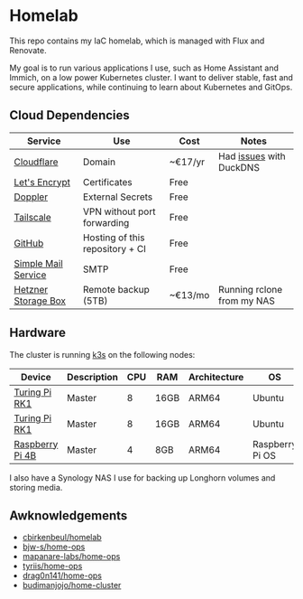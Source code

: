 # Homelab

This repo contains my IaC homelab, which is managed with Flux and Renovate.

My goal is to run various applications I use, such as Home Assistant and
Immich, on a low power Kubernetes cluster. I want to deliver stable, fast and
secure applications, while continuing to learn about Kubernetes and GitOps.

## Cloud Dependencies

| Service | Use | Cost | Notes |
| ------- | --- | ---- | ----- |
| [Cloudflare](https://www.cloudflare.com/products/registrar/) | Domain | ~€17/yr | Had [issues](https://www.reddit.com/r/selfhosted/comments/164nc4x/duckdns_servers_are_having_issues_lately/) with DuckDNS |
| [Let's Encrypt](https://letsencrypt.org/) | Certificates | Free | |
| [Doppler](https://www.doppler.com/) | External Secrets | Free | |
| [Tailscale](https://tailscale.com/) | VPN without port forwarding | Free | |
| [GitHub](https://github.com/) | Hosting of this repository + CI | Free | |
| [Simple Mail Service](https://simplemailservice.eu) | SMTP | Free | |
| [Hetzner Storage Box](https://www.hetzner.com/storage/storage-box/bx21/) | Remote backup (5TB) | ~€13/mo | Running rclone from my NAS |

## Hardware

The cluster is running [k3s](https://k3s.io/) on the following nodes:

|  Device | Description | CPU | RAM | Architecture | OS |
| ------- | ------------| --- | --- | ------------ | -- |
| [Turing Pi RK1](https://turingpi.com/product/turing-rk1/) | Master | 8 | 16GB | ARM64 | Ubuntu |
| [Turing Pi RK1](https://turingpi.com/product/turing-rk1/) | Master | 8 | 16GB | ARM64 | Ubuntu |
| [Raspberry Pi 4B](https://www.raspberrypi.com/products/raspberry-pi-4-model-b/) | Master | 4 | 8GB | ARM64 | Raspberry Pi OS |

I also have a Synology NAS I use for backing up Longhorn volumes and storing media.

## Awknowledgements

 - [cbirkenbeul/homelab](https://github.com/cbirkenbeul/homelab)
 - [bjw-s/home-ops](https://github.com/bjw-s/home-ops)
 - [mapanare-labs/home-ops](https://gitlab.com/mapanare-labs/mapanarenet/home-ops)
 - [tyriis/home-ops](https://github.com/tyriis/home-ops)
 - [drag0n141/home-ops](https://github.com/drag0n141/home-ops)
 - [budimanjojo/home-cluster](https://github.com/budimanjojo/home-cluster)
